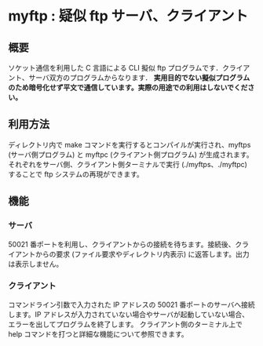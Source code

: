 # myftp : 疑似 ftp サーバ、クライアント
## 概要
ソケット通信を利用した C 言語による CLI 擬似 ftp プログラムです．クライアント、サーバ双方のプログラムからなります．
**実用目的でない擬似プログラムのため暗号化せず平文で通信しています。実際の用途での利用はしないでください。**

## 利用方法
ディレクトリ内で make コマンドを実行するとコンパイルが実行され、myftps (サーバ側プログラム) と myftpc (クライアント側プログラム) が生成されます。それぞれをサーバ側、クライアント側ターミナルで実行 (./myftps、./myftpc) することで ftp システムの再現ができます。

## 機能
### サーバ
50021 番ポートを利用し、クライアントからの接続を待ちます。接続後、クライアントからの要求 (ファイル要求やディレクトリ内表示) に返答します。出力は表示しません。
### クライアント
コマンドライン引数で入力された IP アドレスの 50021 番ポートのサーバへ接続します。IP アドレスが入力されていない場合やサーバが起動していない場合、エラーを出してプログラムを終了します。
クライアント側のターミナル上で help コマンドを打つと詳細な機能について参照できます。